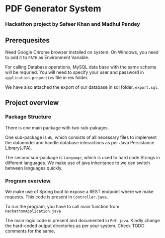 
# PDF Generator System

### Hackathon project by Safeer Khan and Madhul Pandey

## Prerequesites

Need Google Chrome browser installed on system. On Windows, you need to add it to `PATH` as Environment Variable.

For calling Database operations, MySQL data base with the same schema will be requried. You will need to specify your user and password in `application.properties` file in res folder.

We have also attached the export of our database in sql folder. `export.sql`.

## Project overview

### Package Structure

There is one main package with two sub-pakages. 

One sub-package is `db`, which consists of all necessary files to implement the datamodel and handle database interactions as per Java Persistance Library(JPA).

The second sub-package is `Language`, which is used to hard code Strings in different languages. We make use of java inheritance to we can switch between languages quickly.

### Program overview.

We make use of Spring boot to expose a REST endpoint where we make requests. This code is present in `Controller.java.`

To run the program, you have to call main function from  `HackathonApplication.java`

The main logic code is present and documented in `Pdf.java`. Kindly change the hard-coded output directories as per your system. Check TODO comments for the same.
